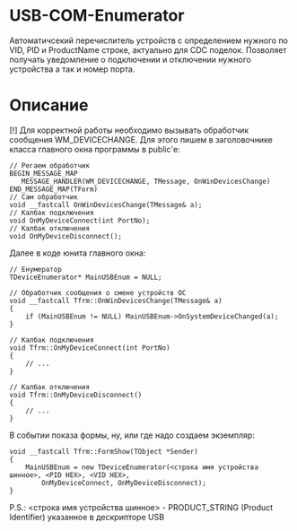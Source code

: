 # USB-COM-Enumerator

Автоматичсекий перечислитель устройств с определением нужного по VID, PID и ProductName строке, актуально для CDC поделок. Позволяет получать уведомление о подключении и отключении нужного устройства а так и номер порта.

# Описание

[!] Для корректной работы необходимо вызывать обработчик сообщения WM_DEVICECHANGE.
Для этого пишем в заголовочнике класса главного окна программы в public'е:

	// Регаем обработчик
	BEGIN_MESSAGE_MAP
	   MESSAGE_HANDLER(WM_DEVICECHANGE, TMessage, OnWinDevicesChange)
	END_MESSAGE_MAP(TForm)
	// Сам обработчик
	void __fastcall OnWinDevicesChange(TMessage& a);
	// Калбак подключения
	void OnMyDeviceConnect(int PortNo);
	// Калбак отключения
	void OnMyDeviceDisconnect();


Далее в коде юнита главного окна:

    // Енумератор
	TDeviceEnumerator* MainUSBEnum = NULL;

	// Обработчик сообщения о смене устройств ОС
	void __fastcall Tfrm::OnWinDevicesChange(TMessage& a)
	{
		if (MainUSBEnum != NULL) MainUSBEnum->OnSystemDeviceChanged(a);
	}

	// Калбак подключения
	void Tfrm::OnMyDeviceConnect(int PortNo)
	{
		// ...
	}

	// Калбак отключения
	void Tfrm::OnMyDeviceDisconnect()
	{
		// ...
	}

В событии показа формы, ну, или где надо создаем экземпляр:

	void __fastcall Tfrm::FormShow(TObject *Sender)
	{
		MainUSBEnum = new TDeviceEnumerator(<строка имя устройства шинное>, <PID HEX>, <VID HEX>,
			OnMyDeviceConnect, OnMyDeviceDisconnect);
	}

P.S.: <строка имя устройства шинное> - PRODUCT_STRING (Product Identifier) указанное в дескрипторе USB